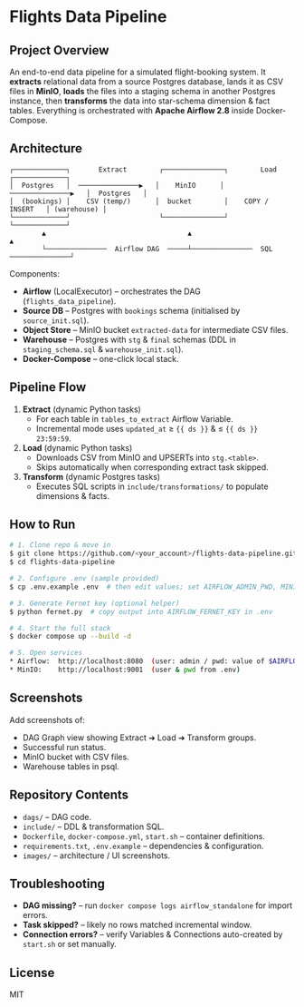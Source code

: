 # Flights Data Pipeline

## Project Overview
An end-to-end data pipeline for a simulated flight-booking system.  It **extracts** relational data from a source Postgres database, lands it as CSV files in **MinIO**, **loads** the files into a staging schema in another Postgres instance, then **transforms** the data into star-schema dimension & fact tables.  Everything is orchestrated with **Apache Airflow 2.8** inside Docker-Compose.

## Architecture
```
┌─────────────┐       Extract        ┌───────────────┐        Load         ┌─────────────┐
│  Postgres   │  ───────────────▶   │    MinIO      │  ───────────────▶   │  Postgres   │
│  (bookings) │    CSV (temp/)      │  bucket        │    COPY / INSERT   │ (warehouse) │
└─────────────┘                      └───────────────┘                      └─────────────┘
        ▲                                   ▲                                     ▲
        └───────────────  Airflow DAG  ─────┴───────────────  SQL  ───────────────┘
```
Components:
* **Airflow** (LocalExecutor) – orchestrates the DAG (`flights_data_pipeline`).
* **Source DB** – Postgres with `bookings` schema (initialised by `source_init.sql`).
* **Object Store** – MinIO bucket `extracted-data` for intermediate CSV files.
* **Warehouse** – Postgres with `stg` & `final` schemas (DDL in `staging_schema.sql` & `warehouse_init.sql`).
* **Docker-Compose** – one-click local stack.

## Pipeline Flow
1. **Extract** (dynamic Python tasks)
   * For each table in `tables_to_extract` Airflow Variable.
   * Incremental mode uses `updated_at` ≥ `{{ ds }}` & ≤ `{{ ds }} 23:59:59`.
2. **Load** (dynamic Python tasks)
   * Downloads CSV from MinIO and UPSERTs into `stg.<table>`.
   * Skips automatically when corresponding extract task skipped.
3. **Transform** (dynamic Postgres tasks)
   * Executes SQL scripts in `include/transformations/` to populate dimensions & facts.

## How to Run
```bash
# 1. Clone repo & move in
$ git clone https://github.com/<your_account>/flights-data-pipeline.git
$ cd flights-data-pipeline

# 2. Configure .env (sample provided)
$ cp .env.example .env  # then edit values; set AIRFLOW_ADMIN_PWD, MINIO creds, etc.

# 3. Generate Fernet key (optional helper)
$ python fernet.py  # copy output into AIRFLOW_FERNET_KEY in .env

# 4. Start the full stack
$ docker compose up --build -d

# 5. Open services
* Airflow:  http://localhost:8080  (user: admin / pwd: value of $AIRFLOW_ADMIN_PWD)
* MinIO:    http://localhost:9001  (user & pwd from .env)
```

## Screenshots
Add screenshots of:
* DAG Graph view showing Extract ➜ Load ➜ Transform groups.
* Successful run status.
* MinIO bucket with CSV files.
* Warehouse tables in psql.

## Repository Contents
* `dags/` – DAG code.
* `include/` – DDL & transformation SQL.
* `Dockerfile`, `docker-compose.yml`, `start.sh` – container definitions.
* `requirements.txt`, `.env.example` – dependencies & configuration.
* `images/` – architecture / UI screenshots.

## Troubleshooting
* **DAG missing?** – run `docker compose logs airflow_standalone` for import errors.
* **Task skipped?** – likely no rows matched incremental window.
* **Connection errors?** – verify Variables & Connections auto-created by `start.sh` or set manually.

## License
MIT
